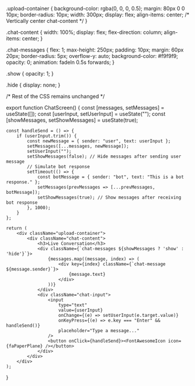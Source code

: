 .upload-container {
    background-color: rgba(0, 0, 0, 0.5);
    margin: 80px 0 0 10px;
    border-radius: 10px;
    width: 300px;
    display: flex;
    align-items: center; /* Vertically center chat-content */
}

.chat-content {
    width: 100%;
    display: flex;
    flex-direction: column;
    align-items: center;
}

.chat-messages {
    flex: 1;
    max-height: 250px;
    padding: 10px;
    margin: 60px 20px;
    border-radius: 5px;
    overflow-y: auto;
    background-color: #f9f9f9;
    opacity: 0;
    animation: fadeIn 0.5s forwards;
}

.show {
    opacity: 1;
}

.hide {
    display: none;
}

/* Rest of the CSS remains unchanged */






export function ChatScreen() {
    const [messages, setMessages] = useState([]);
    const [userInput, setUserInput] = useState("");
    const [showMessages, setShowMessages] = useState(true);

    const handleSend = () => {
        if (userInput.trim()) {
            const newMessage = { sender: "user", text: userInput };
            setMessages([...messages, newMessage]);
            setUserInput("");
            setShowMessages(false); // Hide messages after sending user message
            // Simulate bot response
            setTimeout(() => {
                const botMessage = { sender: "bot", text: "This is a bot response." };
                setMessages(prevMessages => [...prevMessages, botMessage]);
                setShowMessages(true); // Show messages after receiving bot response
            }, 1000);
        }
    };

    return (
        <div className="upload-container">
            <div className="chat-content">
                <h3>Live Conversation</h3>
                <div className={`chat-messages ${showMessages ? 'show' : 'hide'}`}>
                    {messages.map((message, index) => (
                        <div key={index} className={`chat-message ${message.sender}`}>
                            {message.text}
                        </div>
                    ))}
                </div>
                <div className="chat-input">
                    <input
                        type="text"
                        value={userInput}
                        onChange={(e) => setUserInput(e.target.value)}
                        onKeyPress={(e) => e.key === "Enter" && handleSend()}
                        placeholder="Type a message..."
                    />
                    <button onClick={handleSend}><FontAwesomeIcon icon={faPaperPlane} /></button>
                </div>
            </div>
        </div>
    );
}
